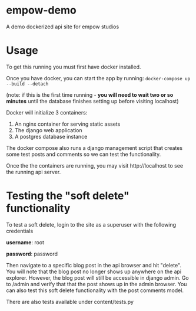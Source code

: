 # empow-demo
A demo dockerized api site for empow studios

# Usage
To get this running you must first have docker installed.

Once you have docker, you can start the app by running:
`docker-compose up --build --detach`

(note: if this is the first time running -  **you will need to wait two or so minutes** until the database finishes setting up before visiting localhost)

Docker will initialize 3 containers:
1. An nginx container for serving static assets
2. The django web application
3. A postgres database instance


The docker compose also runs a django management script that creates some test posts and comments so we can test the functionality.

Once the the containers are running, you may visit http://localhost to see the running api server.


# Testing the "soft delete" functionality
To test a soft delete, login to the site as a superuser with the following credentials

**username**: root

**password**: password

Then navigate to a specific blog post in the api browser and hit "delete". You will note that the blog post no longer shows up anywhere on the api explorer. However, the blog post will still be accessible in django admin. Go to /admin and verify that that the post shows up in the admin browser.
You can also test this soft delete functionality with the post comments model.


There are also tests available under content/tests.py
